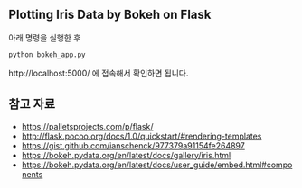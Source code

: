 ## Plotting Iris Data by Bokeh on Flask
아래 명령을 실행한 후
```bash
python bokeh_app.py
```

http://localhost:5000/ 에 접속해서 확인하면 됩니다.


## 참고 자료
- https://palletsprojects.com/p/flask/
- http://flask.pocoo.org/docs/1.0/quickstart/#rendering-templates
- https://gist.github.com/ianschenck/977379a91154fe264897
- https://bokeh.pydata.org/en/latest/docs/gallery/iris.html
- https://bokeh.pydata.org/en/latest/docs/user_guide/embed.html#components
